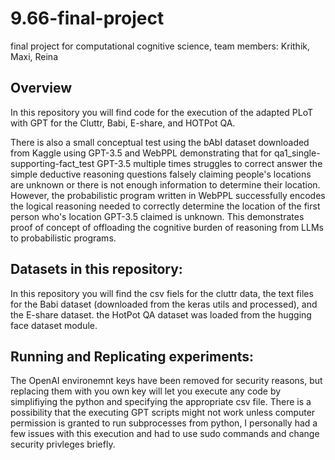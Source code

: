 # 9.66-final-project
final project for computational cognitive science, team members: Krithik, Maxi, Reina


## Overview

In this repository you will find code for the execution of the adapted PLoT with GPT for the Cluttr, Babi, E-share, and HOTPot QA.

There is also a small conceptual test using the bAbI dataset downloaded from Kaggle using GPT-3.5 and WebPPL demonstrating that for qa1_single-supporting-fact_test GPT-3.5 multiple times struggles to correct answer the simple deductive reasoning questions falsely claiming people's locations are unknown or there is not enough information to determine their location. However, the probabilistic program written in WebPPL successfully encodes the logical reasoning needed to correctly determine the location of the first person who's location GPT-3.5 claimed is unknown. This demonstrates proof of concept of offloading the cognitive burden of reasoning from LLMs to probabilistic programs.

## Datasets in this repository: 

In this repository you will find the csv fiels for the cluttr data, the text files for the Babi dataset (downloaded from the keras utils and processed), and the E-share dataset. the HotPot QA dataset was loaded from the hugging face dataset module. 


## Running and Replicating experiments: 

The OpenAI environemnt keys have been removed for security reasons, but replacing them with you own key will let you execute any code by simplifiying the python and specifying the appropriate csv file. There is a possibility that the executing GPT scripts might not work unless computer permission is granted to run subprocesses from python, I personally had a few issues with this execution and had to use sudo commands and change security privleges briefly. 

